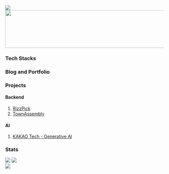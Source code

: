 <img src="https://capsule-render.vercel.app/api?type=waving&color=auto&height=150&section=header&text=Wooyong%20Jeong(Woo)" />
<img src="https://img.shields.io/badge/React-61DAFB?style=flat&logo=React&logoColor=white"/>
<div>
  <a href="https://github.com/devxb/gitanimals">
    <img src="https://render.gitanimals.org/lines/{jwywoo}?pet-id=1" width="1000" height="120"/>
  </a>
  <h3>Tech Stacks</h3>
  <h3>Blog and Portfolio</h3>
  <h3>Projects</h3>
  <h4>Backend</h4>
  <ol>
    <li><a href="https://www.github.com/RizzPick">RizzPick</a></li>
    <li><a href="https://www.github.com/jwywoo/TownAssembly">TownAssembly</a></li>
  </ol>
  <h4>AI</h4>
  <ol>
    <li><a href="https://github.com/users/jwywoo/projects/9/views/1">KAKAO Tech - Generative AI</a></li>
  </ol>
  
  <h3>Stats</h3>
  <div>
    <img src="https://github-readme-stats.vercel.app/api/top-langs/?username=jwywoo&layout=compact">
    <img src="https://github-readme-stats.vercel.app/api?username=jwywoo&show_icons=true">
  </div>
</div>
<img src="https://capsule-render.vercel.app/api?type=waving&color=auto&height=150&section=footer" />




